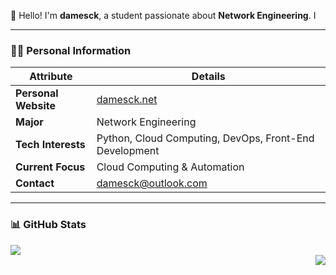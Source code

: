 👋 Hello! I'm **damesck**, a student passionate about **Network Engineering**. I

---

### 🧑‍💻 **Personal Information**

| **Attribute**        | **Details**                                            |
| -------------------- | ------------------------------------------------------ |
| **Personal Website** | [damesck.net](https://damesck.net)                     |
| **Major**            | Network Engineering                                    |
| **Tech Interests**   | Python, Cloud Computing, DevOps, Front-End Development |
| **Current Focus**    | Cloud Computing & Automation                           |
| **Contact**          | damesck@outlook.com                                    |

---

### 📊 **GitHub Stats**

<div align="left">
  <img src="https://github-readme-stats.vercel.app/api?username=damesck233&locale=en&line_height=33&show_icons=true&hide=&theme=radical&rank_icon=default" />
</div>


<div align="right">
  <img src="https://github-readme-stats.vercel.app/api/top-langs/?username=damesck233&locale=en&line_height=33&theme=dracula&langs_count=5&layout=compact" />
</div>

